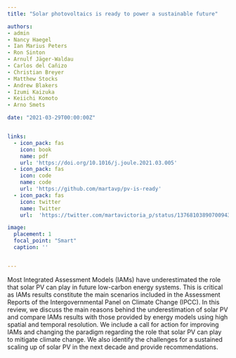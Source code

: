 ```yaml
---
title: "Solar photovoltaics is ready to power a sustainable future"

authors:
- admin
- Nancy Haegel
- Ian Marius Peters
- Ron Sinton
- Arnulf Jäger-Waldau
- Carlos del Cañizo
- Christian Breyer
- Matthew Stocks
- Andrew Blakers
- Izumi Kaizuka
- Keiichi Komoto
- Arno Smets

date: "2021-03-29T00:00:00Z"


links:
  - icon_pack: fas
    icon: book
    name: pdf
    url: 'https://doi.org/10.1016/j.joule.2021.03.005'
  - icon_pack: fas
    icon: code
    name: code
    url: 'https://github.com/martavp/pv-is-ready'
  - icon_pack: fas
    icon: twitter
    name: Twitter
    url:  'https://twitter.com/martavictoria_p/status/1376810389070094338'

image:
  placement: 1  
  focal_point: "Smart"
  caption: ''


---
```

Most Integrated Assessment Models (IAMs) have underestimated the role that solar PV can play in future low-carbon energy systems. This is critical as IAMs results constitute the main scenarios included in the Assessment Reports of the Intergovernmental Panel on Climate Change (IPCC). In this review, we discuss the main reasons behind the underestimation of solar PV and compare IAMs results with those provided by energy models using high spatial and temporal resolution. We include a call for action for improving IAMs and changing the paradigm regarding the role that solar PV can play to mitigate climate change. We also identify the challenges for a sustained scaling up of solar PV in the next decade and provide recommendations.

